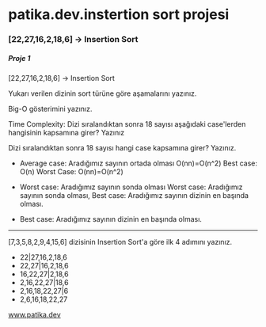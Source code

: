 # patika.dev.instertion sort projesi


### [22,27,16,2,18,6] -> Insertion Sort

##### Proje 1
[22,27,16,2,18,6] -> Insertion Sort

Yukarı verilen dizinin sort türüne göre aşamalarını yazınız.

Big-O gösterimini yazınız.

Time Complexity: Dizi sıralandıktan sonra 18 sayısı aşağıdaki case'lerden hangisinin kapsamına girer? Yazınız

Dizi sıralandıktan sonra 18 sayısı hangi case kapsamına girer? Yazınız.

- Average case: Aradığımız sayının ortada olması
  O(nn)=O(n^2) Best case: O(n) Worst Case: O(nn)=O(n^2)

- Worst case: Aradığımız sayının sonda olması
 Worst case: Aradığımız sayının sonda olması, Best case: Aradığımız sayının dizinin en başında olması.

- Best case: Aradığımız sayının dizinin en başında olması.

<HR>
[7,3,5,8,2,9,4,15,6] dizisinin Insertion Sort'a göre ilk 4 adımını yazınız.

- 22|27,16,2,18,6
- 22,27|16,2,18,6
- 16,22,27|2,18,6
- 2,16,22,27|18,6
- 2,16,18,22,27|6
- 2,6,16,18,22,27

www.patika.dev 
